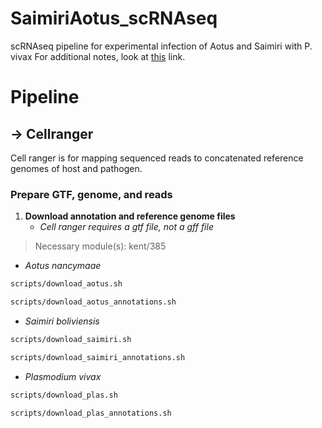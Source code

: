 # SaimiriAotus_scRNAseq
scRNAseq pipeline for experimental infection of Aotus and Saimiri with P. vivax
For additional notes, look at [this](https://bioinformaticsworkbook.org/dataAnalysis/RNA-Seq/Single_Cell_RNAseq/Chromium_Cell_Ranger.html#gsc.tab=0) link.


# Pipeline

## -> Cellranger
Cell ranger is for mapping sequenced reads to concatenated reference genomes of host and pathogen.
###  Prepare GTF, genome, and reads

1. **Download annotation and reference genome files** 
      + *Cell ranger requires a gtf file, not a gff file* 
> Necessary module(s): kent/385

  * _Aotus nancymaae_

```bash
scripts/download_aotus.sh
```
```bash
scripts/download_aotus_annotations.sh
```

  * _Saimiri boliviensis_
  
```bash
scripts/download_saimiri.sh
```
```bash
scripts/download_saimiri_annotations.sh
```

  * _Plasmodium vivax_
  
```bash
scripts/download_plas.sh
```
```bash
scripts/download_plas_annotations.sh

